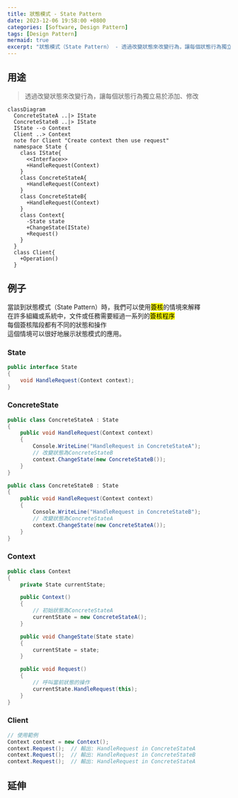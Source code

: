 ```yaml
---
title: 狀態模式 - State Pattern
date: 2023-12-06 19:58:00 +0800
categories: [Software, Design Pattern]
tags: [Design Pattern] 
mermaid: true
excerpt: "狀態模式（State Pattern） - 透過改變狀態來改變行為，讓每個狀態行為獨立易於添加、修改"
---
```


## 用途

> 透過改變狀態來改變行為，讓每個狀態行為獨立易於添加、修改

```mermaid
classDiagram
  ConcreteStateA ..|> IState
  ConcreteStateB ..|> IState
  IState --o Context
  Client ..> Context
  note for Client "Create context then use request"
  namespace State {
    class IState{
      <<Interface>>
      +HandleRequest(Context)
    }
    class ConcreteStateA{
      +HandleRequest(Context)
    }
    class ConcreteStateB{
      +HandleRequest(Context)
    }
    class Context{
      -State state
      +ChangeState(IState)
      +Request()
    }
  }
  class Client{
    +Operation()
  }

```

## 例子

當談到狀態模式（State Pattern）時，我們可以使用<mark>簽核</mark>的情境來解釋<br>
在許多組織或系統中，文件或任務需要經過一系列的<mark>簽核程序</mark><br>
每個簽核階段都有不同的狀態和操作<br>
這個情境可以很好地展示狀態模式的應用。

### State

```cs
public interface State
{
    void HandleRequest(Context context);
}
```

### ConcreteState

```cs
public class ConcreteStateA : State
{
    public void HandleRequest(Context context)
    {
        Console.WriteLine("HandleRequest in ConcreteStateA");
        // 改變狀態為ConcreteStateB
        context.ChangeState(new ConcreteStateB());
    }
}
```

```cs
public class ConcreteStateB : State
{
    public void HandleRequest(Context context)
    {
        Console.WriteLine("HandleRequest in ConcreteStateB");
        // 改變狀態為ConcreteStateA
        context.ChangeState(new ConcreteStateA());
    }
}
```

### Context

```cs
public class Context
{
    private State currentState;

    public Context()
    {
        // 初始狀態為ConcreteStateA
        currentState = new ConcreteStateA();
    }

    public void ChangeState(State state)
    {
        currentState = state;
    }

    public void Request()
    {
        // 呼叫當前狀態的操作
        currentState.HandleRequest(this);
    }
}
```

### Client

```cs
// 使用範例
Context context = new Context();
context.Request();  // 輸出: HandleRequest in ConcreteStateA
context.Request();  // 輸出: HandleRequest in ConcreteStateB
context.Request();  // 輸出: HandleRequest in ConcreteStateA
```

## 延伸
